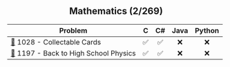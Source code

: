 <div align="center">

## Mathematics (2/269)

| Problem                                                                                   |  C  | C#  | Java | Python |
| ----------------------------------------------------------------------------------------- | :-: | :-: | :--: | :----: |
| [📂](./1028%20-%20Collectable%20Cards) 1028 - Collectable Cards                           | ✅  | ✅  |  ❌  |   ❌   |
| [📂](./1197%20-%20Back%20to%20High%20School%20Physics) 1197 - Back to High School Physics | ✅  | ✅  |  ❌  |   ❌   |

</div>
